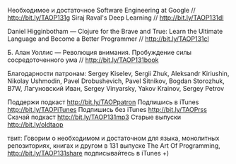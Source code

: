 
Необходимое и достаточное
Software Engineering at Google // http://bit.ly/TAOP131g
Siraj Raval's Deep Learning // http://bit.ly/TAOP131dl

Daniel Higginbotham — Clojure for the Brave and True: Learn the Ultimate Language and Become a Better Programmer // http://bit.ly/TAOP131cl

Б. Алан Уоллис — Революция внимания. Пробуждение силы сосредоточенного ума // http://bit.ly/TAOP131book

Благодарности патронам: Sergey Kiselev, Sergii Zhuk, Aleksandr Kiriushin, Nikolay Ushmodin, Pavel Drobushevich, Pavel Sitnikov, Bogdan Storozhuk, B7W, Лагуновский Иван, Sergey Vinyarsky, Yakov Krainov, Sergey Petrov

Поддержи подкаст http://bit.ly/TAOPpatron
Подпишись в iTunes http://bit.ly/TAOPiTunes
Подпишись без iTunes http://bit.ly/TAOPrss
Скачай подкаст http://bit.ly/TAOP131mp3
Старые выпуски http://bit.ly/oldtaop


твит: 
Говорим о необходимом и достаточном для языка, монолитных репозиториях, книгах и другом в 131 выпуске The Art Of Programming, http://bit.ly/TAOP131share  подписывайтесь в iTunes +)